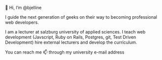 👋 Hi, I’m @bjelline


I guide the next generation of geeks
on their way to becoming professional web developers.

I am a lecturer at salzburg university of applied sciences. I teach web development (Javscript, Ruby on Rails, Postgres, git, Test Driven Development) hire external lecturers and develop the curriculum. 


You can reach me 📫 through my university e-mail address
